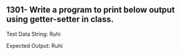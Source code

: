 ## 1301- Write a program to print below output using getter-setter in class.

Test Data String: Ruhi

Expected Output:
Ruhi